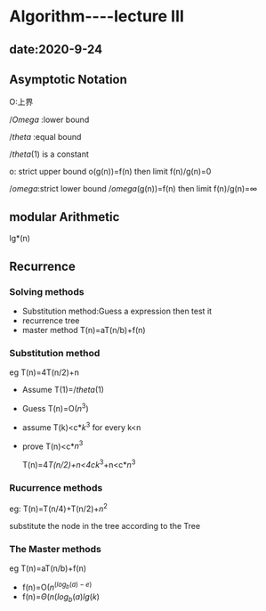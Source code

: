 # Algorithm----lecture III

## date:2020-9-24

## Asymptotic Notation

O:上界

$/Omega$ :lower bound

$/theta$ :equal bound

$/theta$(1) is a constant

o: strict upper bound o(g(n))=f(n) then limit f(n)/g(n)=0

$/omega$:strict lower bound $/omega$(g(n))=f(n) then limit f(n)/g(n)=&infin;

## modular Arithmetic

lg*(n)

## Recurrence

### Solving methods

* Substitution method:Guess a expression then test it
* recurrence tree
* master method T(n)=aT(n/b)+f(n)

### Substitution method

eg T(n)=4T(n/2)+n

* Assume T(1)=$/theta$(1)

* Guess T(n)=O($n^3$)

* assume T(k)<c*$k^3$ for every k<n

* prove T(n)<c*$n^3$

  T(n)=4*T(n/2)+n<4c*$k^3$+n<c*$n^3$

### Rucurrence methods

eg: T(n)=T(n/4)+T(n/2)+$n^2$

substitute the node in the tree according to the Tree

### The Master methods

eg T(n)=aT(n/b)+f(n)

* f(n)=O($n^(log_b(a)-e)$
* f(n)=$\Theta$($n(log_b(a)$$lg(k)$



